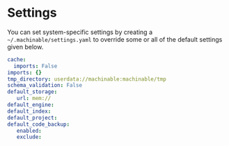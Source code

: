 # Settings

You can set system-specific settings by creating a `~/.machinable/settings.yaml` to override some or all of the default settings given below.

```yaml
cache:
  imports: False
imports: {}
tmp_directory: userdata://machinable:machinable/tmp
schema_validation: False
default_storage:
   url: mem://
default_engine:
default_index:
default_project:
default_code_backup:
   enabled:
   exclude:
```